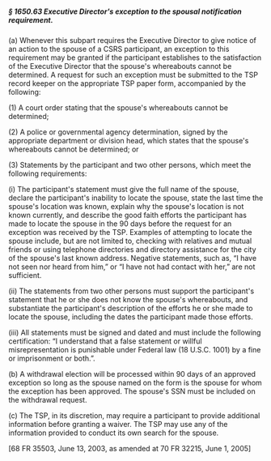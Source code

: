 ##### § 1650.63 Executive Director's exception to the spousal notification requirement. #####

(a) Whenever this subpart requires the Executive Director to give notice of an action to the spouse of a CSRS participant, an exception to this requirement may be granted if the participant establishes to the satisfaction of the Executive Director that the spouse's whereabouts cannot be determined. A request for such an exception must be submitted to the TSP record keeper on the appropriate TSP paper form, accompanied by the following:

(1) A court order stating that the spouse's whereabouts cannot be determined;

(2) A police or governmental agency determination, signed by the appropriate department or division head, which states that the spouse's whereabouts cannot be determined; or

(3) Statements by the participant and two other persons, which meet the following requirements:

(i) The participant's statement must give the full name of the spouse, declare the participant's inability to locate the spouse, state the last time the spouse's location was known, explain why the spouse's location is not known currently, and describe the good faith efforts the participant has made to locate the spouse in the 90 days before the request for an exception was received by the TSP. Examples of attempting to locate the spouse include, but are not limited to, checking with relatives and mutual friends or using telephone directories and directory assistance for the city of the spouse's last known address. Negative statements, such as, “I have not seen nor heard from him,” or “I have not had contact with her,” are not sufficient.

(ii) The statements from two other persons must support the participant's statement that he or she does not know the spouse's whereabouts, and substantiate the participant's description of the efforts he or she made to locate the spouse, including the dates the participant made those efforts.

(iii) All statements must be signed and dated and must include the following certification: “I understand that a false statement or willful misrepresentation is punishable under Federal law (18 U.S.C. 1001) by a fine or imprisonment or both.”.

(b) A withdrawal election will be processed within 90 days of an approved exception so long as the spouse named on the form is the spouse for whom the exception has been approved. The spouse's SSN must be included on the withdrawal request.

(c) The TSP, in its discretion, may require a participant to provide additional information before granting a waiver. The TSP may use any of the information provided to conduct its own search for the spouse.

[68 FR 35503, June 13, 2003, as amended at 70 FR 32215, June 1, 2005]